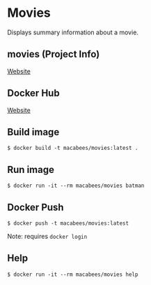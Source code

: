 # Movies
Displays summary information about a movie.

## movies (Project Info)
[Website](https://github.com/alexanderepstein/Bash-Snippets)

## Docker Hub
[Website](https://hub.docker.com/r/macabees/movies/)

## Build image
`$ docker build -t macabees/movies:latest .`

## Run image
`$ docker run -it --rm macabees/movies batman`

## Docker Push
`$ docker push -t macabees/movies:latest`

Note: requires `docker login`

## Help
`$ docker run -it --rm macabees/movies help`

